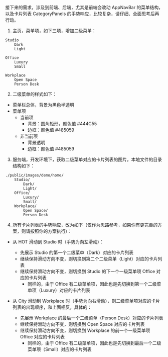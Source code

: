 接下来的需求，涉及到前端、后端，尤其是前端会改动 AppNavBar 的菜单结构，以及卡片列表 CategoryPanels 的手势响应，比较复杂，请仔细、全面思考后再行动。

1. 主页，菜单项，如下三项，增加二级菜单：
```
Studio
    Dark
    Light

Office
    Luxury
    Small

Workplace
    Open Space
    Person Desk
```

2. 二级菜单的样式如下：
- 菜单栏总体，背景为黑色半透明
- 菜单项
    - 当前项
        - 背景：圆角矩形，颜色值 #444C55
        - 边框：颜色值 #485059
    - 非当前项
        - 背景透明
        - 边框：颜色值 #485059

3. 服务端，开发环境下，获取二级菜单对应的卡片列表的图片，本地文件的目录结构如下：
```
./public/images/demo/home/
    Studio/
        Dark/
        Light/
    Office/
        Luxury/
        Small/
    Workplace/
        Open Space/
        Person Desk
```

4. 所有卡片列表的手势响应，改为如下（仅作为思路参考，如果你有更完善的方案，则请按照你的方案执行）：
- 从 HOT 滑动到 Studio 时（手势为向左滑动）：
    - 先展示 Studio 的第一个二级菜单（Dark）对应的卡片列表
    - 继续保持滑动方向不变，则切换到第二个二级菜单（Light）对应的卡片列表
    - 继续保持滑动方向不变，则切换到 Studio 的下一个一级菜单项 Office 对应的卡片列表
        - 同样的，由于 Office 有二级菜单项，因此也是先切换到第一个二级菜单项（Luxury）对应的卡片列表

- 从 City 滑动到 Workplace 时（手势为向右滑动），则二级菜单项对应的卡片列表的出现顺序，和上面相反，具体的：
    - 先展示 Workplace 的最后一个二级菜单（Person Desk）对应的卡片列表
    - 继续保持滑动方向不变，则切换到 Open Space 对应的卡片列表
    - 继续保持滑动方向不变，则切换到 Workplace 的前一个一级菜单项 Office 对应的卡片列表
        - 同样的，由于 Office 有二级菜单项，因此也是先切换到最后一个二级菜单项（Small）对应的卡片列表